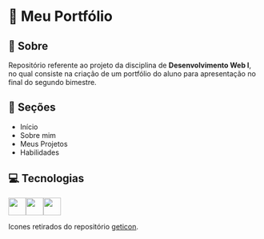 # :file_folder: **Meu Portfólio**

## :bookmark_tabs: Sobre

Repositório referente ao projeto da disciplina de **Desenvolvimento Web I**, no qual consiste na criação de um portfólio do aluno para apresentação no final do segundo bimestre.

## :scroll: Seções

- Início
- Sobre mim
- Meus Projetos
- Habilidades

## :computer: Tecnologias

<div style="display: flex">
    <img src="https://github.com/get-icon/geticon/raw/master/icons/html-5.svg" width="35px" height="35px">
    <img src="https://github.com/get-icon/geticon/raw/master/icons/css-3.svg" width="35px" height="35px">
    <img src="https://github.com/get-icon/geticon/raw/master/icons/javascript.svg" width="35px" height="35px">
</div>

Icones retirados do repositório [geticon](https://github.com/get-icon).
